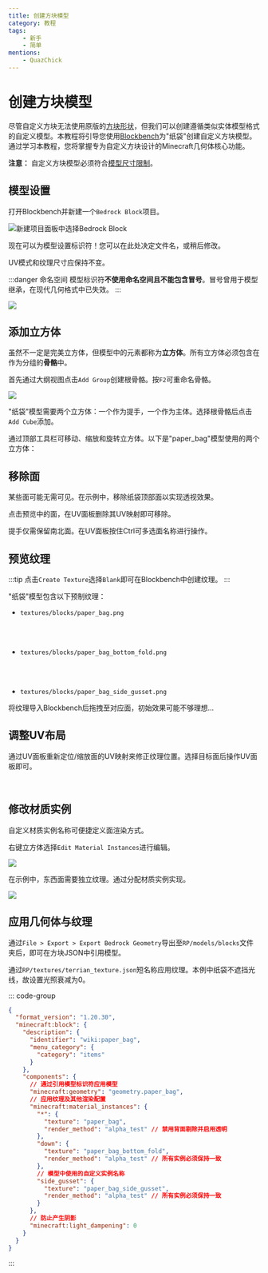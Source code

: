 ```yaml
---
title: 创建方块模型
category: 教程
tags:
    - 新手
    - 简单
mentions:
    - QuazChick
---
```


# 创建方块模型

<!--@include: @/wiki/bedrock-wiki-mirror.md-->

尽管自定义方块无法使用原版的[方块形状](/blocks/block-shapes)，但我们可以创建遵循类似实体模型格式的自定义模型。本教程将引导您使用[Blockbench](https://blockbench.net)为"纸袋"创建自定义方块模型。通过学习本教程，您将掌握专为自定义方块设计的Minecraft几何体核心功能。

**注意：** 自定义方块模型必须符合[模型尺寸限制](/blocks/block-components.html#geometry)。

## 模型设置

打开Blockbench并新建一个`Bedrock Block`项目。

![新建项目面板中选择Bedrock Block](/assets/images/blocks/block-models/new_project.png)

现在可以为模型设置标识符！您可以在此处决定文件名，或稍后修改。

UV模式和纹理尺寸应保持不变。

:::danger 命名空间
模型标识符**不使用命名空间且不能包含冒号**。冒号曾用于模型继承，在现代几何格式中已失效。
:::

![](/assets/images/blocks/block-models/project_settings.png)

## 添加立方体

虽然不一定是完美立方体，但模型中的元素都称为**立方体**。所有立方体必须包含在作为分组的**骨骼**中。

首先通过大纲视图点击`Add Group`创建根骨骼。按`F2`可重命名骨骼。

![](/assets/images/blocks/block-models/root_bone.png)

"纸袋"模型需要两个立方体：一个作为提手，一个作为主体。选择根骨骼后点击`Add Cube`添加。

<WikiImage
  src="/assets/images/blocks/block-models/new_cube.png"
  alt
  width="600"
  class="my-4"
/>

通过顶部工具栏可移动、缩放和旋转立方体。以下是"paper_bag"模型使用的两个立方体：

<WikiImage
  src="/assets/images/blocks/block-models/paper_bag_cubes.png"
  alt
  width="300"
  class="my-4"
/>

## 移除面

某些面可能无需可见。在示例中，移除纸袋顶部面以实现透视效果。

点击预览中的面，在UV面板删除其UV映射即可移除。

<WikiImage
  src="/assets/images/blocks/block-models/paper_bag_top_removed.png"
  alt
  width="600"
  class="my-4"
/>

提手仅需保留南北面。在UV面板按住Ctrl可多选面名称进行操作。

<WikiImage
  src="/assets/images/blocks/block-models/paper_bag_handle_faces_removed.png"
  alt
  width="600"
  class="my-4"
/>

## 预览纹理

:::tip
点击`Create Texture`选择`Blank`即可在Blockbench中创建纹理。
:::

"纸袋"模型包含以下预制纹理：

-   `textures/blocks/paper_bag.png`

    <WikiImage src="/assets/images/blocks/block-models/paper_bag.png" style="background-color: rgb(0,0,0,0.15);" pixelated="true" width="128"/>
    <br>
    <br>


-   `textures/blocks/paper_bag_bottom_fold.png`

    <WikiImage src="/assets/images/blocks/block-models/paper_bag_bottom_fold.png" style="background-color: rgb(0,0,0,0.15);" pixelated="true" width="128"/>
    <br>
    <br>


-   `textures/blocks/paper_bag_side_gusset.png`

    <WikiImage src="/assets/images/blocks/block-models/paper_bag_side_gusset.png" style="background-color: rgb(0,0,0,0.15);" pixelated="true" width="128"/>

将纹理导入Blockbench后拖拽至对应面，初始效果可能不够理想...

<WikiImage
  src="/assets/images/blocks/block-models/preview_textures_applied.png"
  alt
  width="300"
  class="my-4"
/>

## 调整UV布局

通过UV面板重新定位/缩放面的UV映射来修正纹理位置。选择目标面后操作UV面板即可。

<WikiImage
  src="/assets/images/blocks/block-models/paper_bag_handle_uv.png"
  alt
  width="300"
  class="my-4"
/>
<br>
<WikiImage
  src="/assets/images/blocks/block-models/paper_bag_final.png"
  alt
  width="300"
  class="my-4"
/>

## 修改材质实例

自定义材质实例名称可便捷定义面渲染方式。

右键立方体选择`Edit Material Instances`进行编辑。

![](/assets/images/blocks/block-models/select_edit_material_instances.png)

在示例中，东西面需要独立纹理。通过分配材质实例实现。

![](/assets/images/blocks/block-models/edit_material_instances.png)

## 应用几何体与纹理

通过`File > Export > Export Bedrock Geometry`导出至`RP/models/blocks`文件夹后，即可在方块JSON中引用模型。

通过`RP/textures/terrian_texture.json`短名称应用纹理。本例中纸袋不遮挡光线，故设置光照衰减为0。

::: code-group
```json [BP/blocks/paper_bag.json]
{
  "format_version": "1.20.30",
  "minecraft:block": {
    "description": {
      "identifier": "wiki:paper_bag",
      "menu_category": {
        "category": "items"
      }
    },
    "components": {
      // 通过引用模型标识符应用模型
      "minecraft:geometry": "geometry.paper_bag",
      // 应用纹理及其他渲染配置
      "minecraft:material_instances": {
        "*": {
          "texture": "paper_bag",
          "render_method": "alpha_test" // 禁用背面剔除并启用透明
        },
        "down": {
          "texture": "paper_bag_bottom_fold",
          "render_method": "alpha_test" // 所有实例必须保持一致
        },
        // 模型中使用的自定义实例名称
        "side_gusset": {
          "texture": "paper_bag_side_gusset",
          "render_method": "alpha_test" // 所有实例必须保持一致
        }
      },
      // 防止产生阴影
      "minecraft:light_dampening": 0
    }
  }
}
```
:::